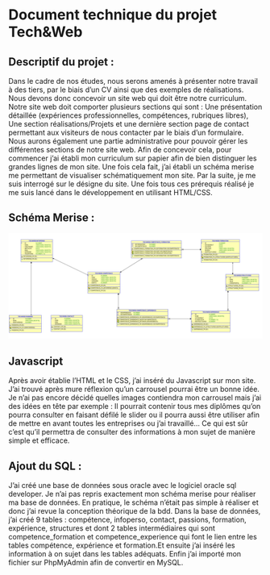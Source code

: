 # Document technique du projet Tech&Web

## Descriptif du projet :

Dans le cadre de nos études, nous serons amenés à présenter notre travail à des tiers, par le biais d’un CV ainsi que des exemples de réalisations. Nous devons donc concevoir un site web qui doit être notre curriculum. Notre site web doit comporter plusieurs sections qui sont : Une présentation détaillée (expériences professionnelles, compétences, rubriques libres), Une section réalisations/Projets et une dernière section page de contact permettant aux visiteurs de nous contacter par le biais d’un formulaire. Nous aurons également une partie administrative pour pouvoir gérer les différentes sections de notre site web. Afin de concevoir cela, pour commencer j’ai établi mon curriculum sur papier afin de bien distinguer les grandes lignes de mon site. Une fois cela fait, j’ai établi un schéma merise me permettant de visualiser schématiquement mon site. Par la suite, je me suis interrogé sur le désigne du site. Une fois tous ces prérequis réalisé je me suis lancé dans le développement en utilisant HTML/CSS.

## Schéma Merise :

![merise](/img/MONT_VALENTIN_MERISE.PNG)

## Javascript

Après avoir établie l’HTML et le CSS, j’ai inséré du Javascript sur mon site. J’ai trouvé après mure réflexion qu’un carrousel pourrai être un bonne idée. Je n’ai pas encore décidé quelles images contiendra mon carrousel mais j’ai des idées en tête par exemple : Il pourrait contenir tous mes diplômes qu’on pourra consulter en faisant défilé le slider ou il pourra aussi être utiliser afin de mettre en avant toutes les entreprises ou j’ai travaillé… Ce qui est sûr c’est qu’il permettra de consulter des informations à mon sujet de manière simple et efficace.

## Ajout du SQL :

J’ai créé une base de données sous oracle avec le logiciel oracle sql developer. Je n’ai pas repris exactement mon schéma merise pour réaliser ma base de données. En pratique, le schéma n’était pas simple à réaliser et donc j’ai revue la conception théorique de la bdd. Dans la base de données, j’ai créé 9 tables : compétence, infoperso, contact, passions, formation, expérience, structures et dont 2 tables intermédiaires qui sont competence_formation et competence_experience qui font le lien entre les tables compétence, expérience et formation.Et ensuite j’ai inséré les information à on sujet dans les tables adéquats. Enfin j’ai importé mon fichier sur PhpMyAdmin afin de convertir en MySQL.

